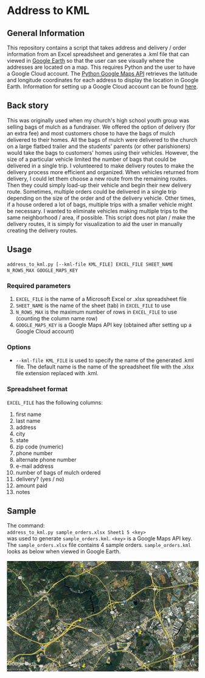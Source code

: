 # Address to KML

## General Information
This repository contains a script that takes address and delivery / order information from an Excel spreadsheet and generates a .kml file that can viewed in [Google Earth](https://www.google.com/earth/about/versions/#earth-pro) so that the user can see visually where the addresses are located on a map. This requires Python and the user to have a Google Cloud account. The [Python Google Maps API](https://github.com/googlemaps/google-maps-services-python) retrieves the latitude and longitude coordinates for each address to display the location in Google Earth. Information for setting up a Google Cloud account can be found [here](https://developers.google.com/maps/get-started).

## Back story
This was originally used when my church's high school youth group was selling bags of mulch as a fundraiser. We offered the option of delivery (for an extra fee) and most customers chose to have the bags of mulch delivered to their homes. All the bags of mulch were delivered to the church on a large flatbed trailer and the students' parents (or other parishioners) would take the bags to customers' homes using their vehicles. However, the size of a particular vehicle limited the number of bags that could be delivered in a single trip. I volunteered to make delivery routes to make the delivery process more efficient and organized. When vehicles returned from delivery, I could let them choose a new route from the remaining routes. Then they could simply load-up their vehicle and begin their new delivery route. Sometimes, multiple orders could be delivered in a single trip depending on the size of the order and of the delivery vehicle. Other times, if a house ordered a lot of bags, multiple trips with a smaller vehicle might be necessary. I wanted to eliminate vehicles making multiple trips to the same neighborhood / area, if possible. This script does not plan / make the delivery routes, it is simply for visualization to aid the user in manually creating the delivery routes.

## Usage
    address_to_kml.py [--kml-file KML_FILE] EXCEL_FILE SHEET_NAME N_ROWS_MAX GOOGLE_MAPS_KEY

### Required parameters
1. `EXCEL_FILE` is the name of a Microsoft Excel or .xlsx spreadsheet file
2. `SHEET_NAME` is the name of the sheet (tab) in `EXCEL_FILE` to use
3. `N_ROWS_MAX` is the maximum number of rows in `EXCEL_FILE` to use (counting the column name row)
4. `GOOGLE_MAPS_KEY` is a Google Maps API key (obtained after setting up a Google Cloud account)

### Options
* `--kml-file KML_FILE` is used to specify the name of the generated .kml file. The default name is the name of the spreadsheet file with the .xlsx file extension replaced with .kml.

### Spreadsheet format
`EXCEL_FILE` has the following columns:
1. first name
2. last name
3. address
4. city
5. state
6. zip code (numeric)
7. phone number
8. alternate phone number
9. e-mail address
10. number of bags of mulch ordered
11. delivery? (yes / no)
12. amount paid
13. notes

## Sample
The command:<br>
`address_to_kml.py sample_orders.xlsx Sheet1 5 <key>`<br>
was used to generate `sample_orders.kml`. `<key>` is a Google Maps API key. The `sample_orders.xlsx` file contains 4 sample orders. `sample_orders.kml` looks as below when viewed in Google Earth.<br><br>![](sample_orders.png)